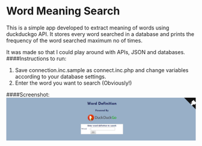 # Word Meaning Search
This is a simple app developed to extract meaning of words using duckduckgo API. It stores every word searched in a database and prints the frequency of the word searched maximum no of times.

It was made so that I could play around with APIs, JSON and databases.
####Instructions to run:
  1. Save connection.inc.sample as connect.inc.php and change variables according to your database settings.
  2. Enter the word you want to search (Obviously!)
  
####Screenshot:
![](screenshots/search.png?raw=true)
